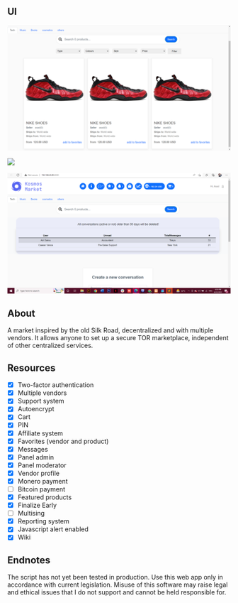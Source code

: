 ## UI
![](unknown.png)

![](unknown2.png)

![](Screenshot.png)


## About
A market inspired by the old Silk Road, decentralized and with multiple vendors. It allows anyone to set up a secure TOR marketplace, independent of other centralized services.

## Resources
- [x] Two-factor authentication
- [x] Multiple vendors
- [x] Support system 
- [x] Autoencrypt
- [x] Cart
- [x] PIN
- [x] Affiliate system
- [x] Favorites (vendor and product)
- [x] Messages
- [x] Panel admin
- [x] Panel moderator
- [x] Vendor profile
- [x] Monero payment
- [ ] Bitcoin payment
- [x] Featured products
- [x] Finalize Early        
- [ ] Multising
- [x] Reporting system
- [x] Javascript alert enabled
- [x] Wiki

## Endnotes
The script has not yet been tested in production. Use this web app only in accordance with current legislation. Misuse of this software may raise legal and ethical issues that I do not support and cannot be held responsible for.
